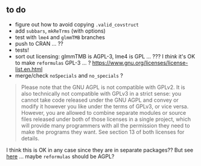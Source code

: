 ## to do

- figure out how to avoid copying `.valid_covstruct`
- add `subbars`, `mkReTrms` (with options)
- test with `lme4` and `glmmTMB` branches
- push to CRAN ... ??
- tests!
- sort out licensing: glmmTMB is AGPL-3, lme4 is GPL ... ??? I *think* it's OK to make `reformulas` GPL-3 ... ? https://www.gnu.org/licenses/license-list.en.html
- merge/check `noSpecials` and `no_specials` ?

> Please note that the GNU AGPL is not compatible with GPLv2. It is also technically not compatible with GPLv3 in a strict sense: you cannot take code released under the GNU AGPL and convey or modify it however you like under the terms of GPLv3, or vice versa. However, you are allowed to combine separate modules or source files released under both of those licenses in a single project, which will provide many programmers with all the permission they need to make the programs they want. See section 13 of both licenses for details.

I think this is OK in any case since they are in separate packages?? But see [here](https://opensource.stackexchange.com/questions/4414/if-my-r-package-uses-gpl-packages-does-mine-automatically-inherit-gpl) ... maybe `reformulas` should be AGPL?


